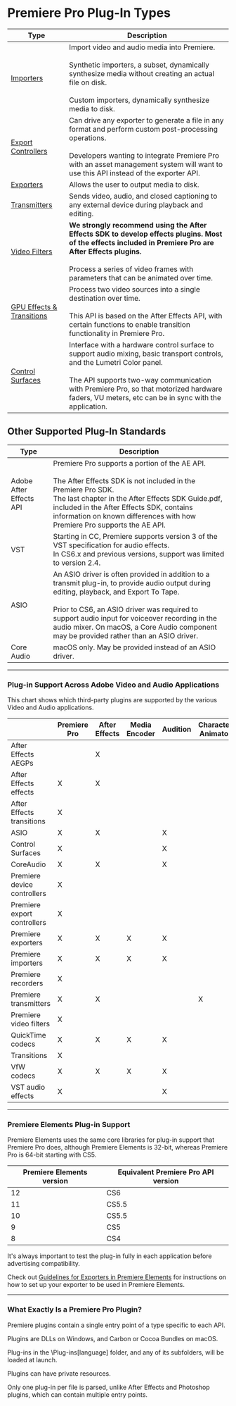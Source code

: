# Premiere Pro Plug-In Types

| **Type**                                                                                                                           | **Description**                                                                                                                                                                                                                                                                     |
|------------------------------------------------------------------------------------------------------------------------------------|-------------------------------------------------------------------------------------------------------------------------------------------------------------------------------------------------------------------------------------------------------------------------------------|
| [Importers](../importers/importers.md#importers-importers)                                                                         | Import video and audio media into Premiere.<br/><br/>Synthetic importers, a subset, dynamically synthesize media without creating an actual file on disk.<br/><br/>Custom importers, dynamically synthesize media to disk.                                                          |
| [Export Controllers](../export-controllers/export-controllers.md#export-controllers-export-controllers)                            | Can drive any exporter to generate a file in any format and perform custom post-processing operations.<br/><br/>Developers wanting to integrate Premiere Pro with an asset management system will want to use this API instead of the exporter API.                                 |
| [Exporters](../exporters/exporters.md#exporters-exporters)                                                                         | Allows the user to output media to disk.                                                                                                                                                                                                                                            |
| [Transmitters](../transmitters/transmitters.md#transmitters-transmitters)                                                          | Sends video, audio, and closed captioning to any external device during playback and editing.                                                                                                                                                                                       |
| [Video Filters](../video-filters/video-filters.md#video-filters-video-filters)                                                     | **We strongly recommend using the After Effects SDK to develop effects plugins. Most of the effects included in Premiere Pro are After Effects plugins.**<br/><br/>Process a series of video frames with parameters that can be animated over time.                                 |
| [GPU Effects & Transitions](../gpu-effects-transitions/gpu-effects-transitions.md#gpu-effects-transitions-gpu-effects-transitions) | Process two video sources into a single destination over time.<br/><br/>This API is based on the After Effects API, with certain functions to enable transition functionality in Premiere Pro.                                                                                      |
| [Control Surfaces](../control-surfaces/control-surfaces.md#control-surfaces-control-surfaces)                                      | Interface with a hardware control surface to support audio mixing, basic transport controls, and the Lumetri Color panel.<br/><br/>The API supports two-way communication with Premiere Pro, so that motorized hardware faders, VU meters, etc can be in sync with the application. |

## Other Supported Plug-In Standards

| **Type**                | **Description**                                                                                                                                                                                                                                                                                                                              |
|-------------------------|----------------------------------------------------------------------------------------------------------------------------------------------------------------------------------------------------------------------------------------------------------------------------------------------------------------------------------------------|
| Adobe After Effects API | Premiere Pro supports a portion of the AE API.<br/><br/>The After Effects SDK is not included in the Premiere Pro SDK.<br/>The last chapter in the After Effects SDK Guide.pdf, included in the After Effects SDK, contains information on known differences with how Premiere Pro supports the AE API.                                      |
| VST                     | Starting in CC, Premiere supports version 3 of the VST specification for audio effects.<br/>In CS6.x and previous versions, support was limited to version 2.4.                                                                                                                                                                              |
| ASIO                    | An ASIO driver is often provided in addition to a transmit plug-in, to provide audio output during editing, playback, and Export To Tape.<br/><br/>Prior to CS6, an ASIO driver was required to support audio input for voiceover recording in the audio mixer. On macOS, a Core Audio component may be provided rather than an ASIO driver. |
| Core Audio              | macOS only. May be provided instead of an ASIO driver.                                                                                                                                                                                                                                                                                       |

---

### Plug-in Support Across Adobe Video and Audio Applications

This chart shows which third-party plugins are supported by the various Video and Audio applications.

|                             | **Premiere Pro**   | **After Effects**   | **Media Encoder**   | **Audition**   | **Character Animator**   | **Prelude**   |
|-----------------------------|--------------------|---------------------|---------------------|----------------|--------------------------|---------------|
| After Effects AEGPs         |                    | X                   |                     |                |                          |               |
| After Effects effects       | X                  | X                   |                     |                |                          |               |
| After Effects transitions   | X                  |                     |                     |                |                          |               |
| ASIO                        | X                  | X                   |                     | X              |                          | X             |
| Control Surfaces            | X                  |                     |                     | X              |                          |               |
| CoreAudio                   | X                  | X                   |                     | X              |                          | X             |
| Premiere device controllers | X                  |                     |                     |                |                          |               |
| Premiere export controllers | X                  |                     |                     |                |                          |               |
| Premiere exporters          | X                  | X                   | X                   | X              |                          |               |
| Premiere importers          | X                  | X                   | X                   | X              |                          | X             |
| Premiere recorders          | X                  |                     |                     |                |                          |               |
| Premiere transmitters       | X                  | X                   |                     |                | X                        | X             |
| Premiere video filters      | X                  |                     |                     |                |                          |               |
| QuickTime codecs            | X                  | X                   | X                   | X              |                          | X             |
| Transitions                 | X                  |                     |                     |                |                          |               |
| VfW codecs                  | X                  | X                   | X                   | X              |                          | X             |
| VST audio effects           | X                  |                     |                     | X              |                          |               |

---

### Premiere Elements Plug-in Support

Premiere Elements uses the same core libraries for plug-in support that Premiere Pro does, although Premiere Elements is 32-bit, whereas Premiere Pro is 64-bit starting with CS5.

|   **Premiere Elements version** | **Equivalent Premiere Pro API version**   |
|---------------------------------|-------------------------------------------|
|                              12 | CS6                                       |
|                              11 | CS5.5                                     |
|                              10 | CS5.5                                     |
|                               9 | CS5                                       |
|                               8 | CS4                                       |

It's always important to test the plug-in fully in each application before advertising compatibility.

Check out [Guidelines for Exporters in Premiere Elements](../exporters/additional-details.md#exporters-additional-details-guidelines-for-exporters-in-premiere-elements) for instructions on how to set up your exporter to be used in Premiere Elements.

---

### What Exactly Is a Premiere Pro Plugin?

Premiere plugins contain a single entry point of a type specific to each API.

Plugins are DLLs on Windows, and Carbon or Cocoa Bundles on macOS.

Plug-ins in the \\Plug-ins[language] folder, and any of its subfolders, will be loaded at launch.

Plugins can have private resources.

Only one plug-in per file is parsed, unlike After Effects and Photoshop plugins, which can contain multiple entry points.
